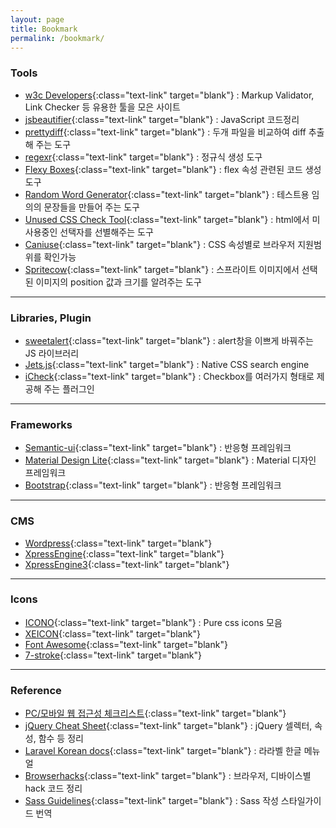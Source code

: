 ```yaml
---
layout: page
title: Bookmark
permalink: /bookmark/
---
```



### Tools

- [w3c Developers](http://w3c.github.io/developers/tools/){:class="text-link" target="blank"} : Markup Validator, Link Checker 등 유용한 툴을 모은 사이트
- [jsbeautifier](http://jsbeautifier.org/){:class="text-link" target="blank"} : JavaScript 코드정리
- [prettydiff](http://prettydiff.com/){:class="text-link" target="blank"} : 두개 파일을 비교하여 diff 추출해 주는 도구
- [regexr](http://www.regexr.com/){:class="text-link" target="blank"} : 정규식 생성 도구
- [Flexy Boxes](http://the-echoplex.net/flexyboxes/){:class="text-link" target="blank"} : flex 속성 관련된 코드 생성 도구
- [Random Word Generator](http://watchout4snakes.com/wo4snakes/Random/RandomParagraph){:class="text-link" target="blank"} : 테스트용 임의의 문장들을 만들어 주는 도구
- [Unused CSS Check Tool](http://nuli.navercorp.com/sharing/fe/uc){:class="text-link" target="blank"} : html에서 미사용중인 선택자를 선별해주는 도구
- [Caniuse](http://caniuse.com/){:class="text-link" target="blank"} : CSS 속성별로 브라우저 지원범위를 확인가능
- [Spritecow](http://www.spritecow.com/){:class="text-link" target="blank"} : 스프라이트 이미지에서 선택된 이미지의 position 값과 크기를 알려주는 도구
-----

### Libraries, Plugin

- [sweetalert](http://t4t5.github.io/sweetalert/){:class="text-link" target="blank"} : alert창을 이쁘게 바꿔주는 JS 라이브러리
- [Jets.js](http://jets.js.org/){:class="text-link" target="blank"} : Native CSS search engine
- [iCheck](http://icheck.fronteed.com/){:class="text-link" target="blank"} : Checkbox를 여러가지 형태로 제공해 주는 플러그인

-----

### Frameworks

- [Semantic-ui](http://semantic-ui.com/){:class="text-link" target="blank"} : 반응형 프레임워크
- [Material Design Lite](https://getmdl.io/){:class="text-link" target="blank"} : Material 디자인 프레임워크
- [Bootstrap](http://bootstrapk.com/){:class="text-link" target="blank"} : 반응형 프레임워크

-----

### CMS

- [Wordpress](https://ko.wordpress.org/){:class="text-link" target="blank"}
- [XpressEngine](http://www.xpressengine.com/){:class="text-link" target="blank"}
- [XpressEngine3](https://xpressengine.io/){:class="text-link" target="blank"}

-----

### Icons

- [ICONO](http://saeedalipoor.github.io/icono/){:class="text-link" target="blank"} : Pure css icons 모음
- [XEICON](http://xpressengine.github.io/XEIcon/){:class="text-link" target="blank"}
- [Font Awesome](http://fontawesome.io/icons/){:class="text-link" target="blank"}
- [7-stroke](http://themes-pixeden.com/font-demos/7-stroke/){:class="text-link" target="blank"}

-----

### Reference

- [PC/모바일 웹 접근성 체크리스트](http://nuli.navercorp.com/sharing/a11y/checklist){:class="text-link" target="blank"}
- [jQuery Cheat Sheet](https://oscarotero.com/jquery/){:class="text-link" target="blank"} : jQuery 셀렉터, 속성, 함수 등 정리
- [Laravel Korean docs](http://xpressengine.github.io/laravel-korean-docs/){:class="text-link" target="blank"} : 라라벨 한글 메뉴얼
- [Browserhacks](http://browserhacks.com/){:class="text-link" target="blank"} : 브라우저, 디바이스별 hack 코드 정리
- [Sass Guidelines](http://sass-guidelin.es/ko/){:class="text-link" target="blank"} : Sass 작성 스타일가이드 번역